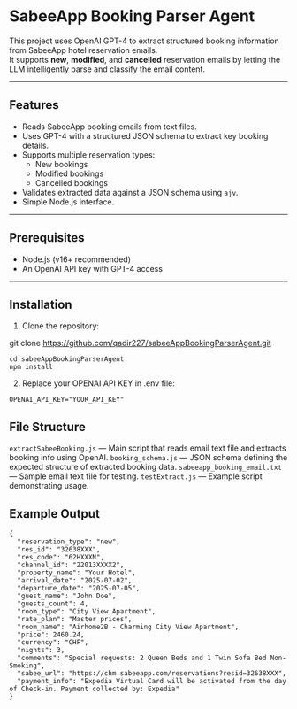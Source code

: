 # SabeeApp Booking Parser Agent

This project uses OpenAI GPT-4 to extract structured booking information from SabeeApp hotel reservation emails.  
It supports **new**, **modified**, and **cancelled** reservation emails by letting the LLM intelligently parse and classify the email content.

---

## Features

- Reads SabeeApp booking emails from text files.
- Uses GPT-4 with a structured JSON schema to extract key booking details.
- Supports multiple reservation types:
  - New bookings
  - Modified bookings
  - Cancelled bookings
- Validates extracted data against a JSON schema using `ajv`.
- Simple Node.js interface.

---

## Prerequisites

- Node.js (v16+ recommended)
- An OpenAI API key with GPT-4 access

---

## Installation

1. Clone the repository:

git clone https://github.com/qadir227/sabeeAppBookingParserAgent.git
```
cd sabeeAppBookingParserAgent
npm install
```

2. Replace your OPENAI API KEY in .env file:

```OPENAI_API_KEY="YOUR_API_KEY"```

## File Structure

```extractSabeeBooking.js``` — Main script that reads email text file and extracts booking info using OpenAI.
```booking_schema.js``` — JSON schema defining the expected structure of extracted booking data.
```sabeeapp_booking_email.txt``` — Sample email text file for testing.
```testExtract.js``` — Example script demonstrating usage.

## Example Output

```
{
  "reservation_type": "new",
  "res_id": "32638XXX",
  "res_code": "62HXXXN",
  "channel_id": "22013XXXX2",
  "property_name": "Your Hotel",
  "arrival_date": "2025-07-02",
  "departure_date": "2025-07-05",
  "guest_name": "John Doe",
  "guests_count": 4,
  "room_type": "City View Apartment",
  "rate_plan": "Master prices",
  "room_name": "Airhome2B - Charming City View Apartment",
  "price": 2460.24,
  "currency": "CHF",
  "nights": 3,
  "comments": "Special requests: 2 Queen Beds and 1 Twin Sofa Bed Non-Smoking",
  "sabee_url": "https://chm.sabeeapp.com/reservations?resid=32638XXX",
  "payment_info": "Expedia Virtual Card will be activated from the day of Check-in. Payment collected by: Expedia"
}
```
